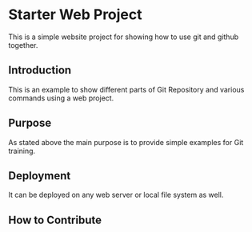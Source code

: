 # Starter Web Project

This is a simple website project for showing how to use git and github together.   

## Introduction

This is an example to show different parts of Git Repository and various commands using a web project.

## Purpose

As stated above the main purpose is to provide simple examples for Git training.

## Deployment

It can be deployed on any web server or local file system as well.

## How to Contribute

